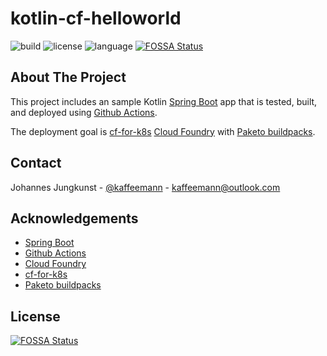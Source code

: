 # kotlin-cf-helloworld

![build](https://img.shields.io/github/workflow/status/macevil/kotlin-cf-helloworld/testBuildDeployToCF)
![license](https://img.shields.io/github/license/macevil/kotlin-cf-helloworld)
![language](https://img.shields.io/github/languages/top/macevil/kotlin-cf-helloworld)
[![FOSSA Status](https://app.fossa.com/api/projects/git%2Bgithub.com%2Fmacevil%2Fkotlin-cf-helloworld.svg?type=shield)](https://app.fossa.com/projects/git%2Bgithub.com%2Fmacevil%2Fkotlin-cf-helloworld?ref=badge_shield)

## About The Project

This project includes an sample Kotlin [Spring Boot](https://spring.io/projects/spring-boot) app that is tested, built, and deployed using [Github Actions](https://github.com/features/actions).

The deployment goal is [cf-for-k8s](https://github.com/cloudfoundry/cf-for-k8s) [Cloud Foundry](https://www.cloudfoundry.org/) with [Paketo buildpacks](https://paketo.io/).

## Contact

Johannes Jungkunst - [@kaffeemann](https://twitter.com/kaffeemann) - kaffeemann@outlook.com

## Acknowledgements

* [Spring Boot](https://spring.io/projects/spring-boot)
* [Github Actions](https://github.com/features/actions)
* [Cloud Foundry](https://www.cloudfoundry.org/)
* [cf-for-k8s](https://github.com/cloudfoundry/cf-for-k8s)
* [Paketo buildpacks](https://paketo.io/)


## License
[![FOSSA Status](https://app.fossa.com/api/projects/git%2Bgithub.com%2Fmacevil%2Fkotlin-cf-helloworld.svg?type=large)](https://app.fossa.com/projects/git%2Bgithub.com%2Fmacevil%2Fkotlin-cf-helloworld?ref=badge_large)